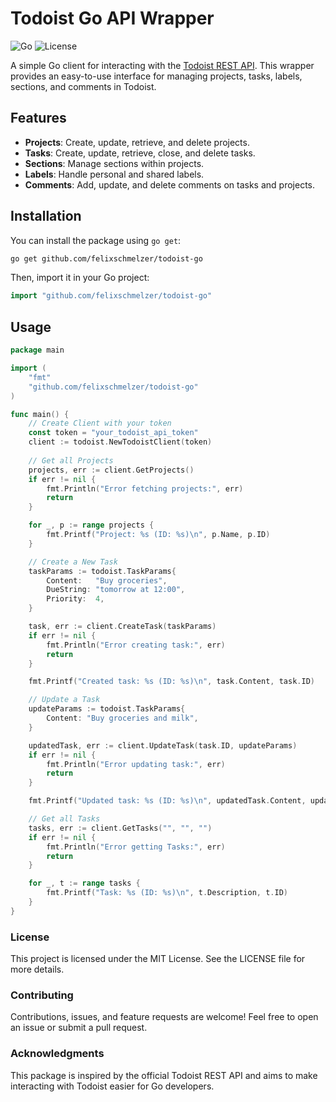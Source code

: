 # Todoist Go API Wrapper

![Go](https://img.shields.io/badge/Go-1.23-blue)
![License](https://img.shields.io/badge/license-MIT-green)

A simple Go client for interacting with the [Todoist REST API](https://developer.todoist.com/rest/v2/). This wrapper provides an easy-to-use interface for managing projects, tasks, labels, sections, and comments in Todoist.

## Features

- **Projects**: Create, update, retrieve, and delete projects.
- **Tasks**: Create, update, retrieve, close, and delete tasks.
- **Sections**: Manage sections within projects.
- **Labels**: Handle personal and shared labels.
- **Comments**: Add, update, and delete comments on tasks and projects.

## Installation

You can install the package using `go get`:

```bash
go get github.com/felixschmelzer/todoist-go
```

Then, import it in your Go project:
```go
import "github.com/felixschmelzer/todoist-go"
```

## Usage

```go
package main

import (
	"fmt"
	"github.com/felixschmelzer/todoist-go"
)

func main() {
	// Create Client with your token
	const token = "your_todoist_api_token"
	client := todoist.NewTodoistClient(token)
	
	// Get all Projects
	projects, err := client.GetProjects()
	if err != nil {
		fmt.Println("Error fetching projects:", err)
		return
	}

	for _, p := range projects {
		fmt.Printf("Project: %s (ID: %s)\n", p.Name, p.ID)
	}

	// Create a New Task
	taskParams := todoist.TaskParams{
		Content:   "Buy groceries",
		DueString: "tomorrow at 12:00",
		Priority:  4,
	}

	task, err := client.CreateTask(taskParams)
	if err != nil {
		fmt.Println("Error creating task:", err)
		return
	}

	fmt.Printf("Created task: %s (ID: %s)\n", task.Content, task.ID)

	// Update a Task
	updateParams := todoist.TaskParams{
		Content: "Buy groceries and milk",
	}

	updatedTask, err := client.UpdateTask(task.ID, updateParams)
	if err != nil {
		fmt.Println("Error updating task:", err)
		return
	}

	fmt.Printf("Updated task: %s (ID: %s)\n", updatedTask.Content, updatedTask.ID)

	// Get all Tasks
	tasks, err := client.GetTasks("", "", "")
	if err != nil {
		fmt.Println("Error getting Tasks:", err)
		return
	}

	for _, t := range tasks {
		fmt.Printf("Task: %s (ID: %s)\n", t.Description, t.ID)
	}
}
```


### License

This project is licensed under the MIT License. See the LICENSE file for more details.

### Contributing

Contributions, issues, and feature requests are welcome! Feel free to open an issue or submit a pull request.

### Acknowledgments

This package is inspired by the official Todoist REST API and aims to make interacting with Todoist easier for Go developers.

